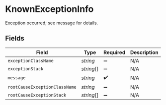 # KnownExceptionInfo

Exception occurred; see message for details.


## Fields

| Field                         | Type                          | Required                      | Description                   |
| ----------------------------- | ----------------------------- | ----------------------------- | ----------------------------- |
| `exceptionClassName`          | *string*                      | :heavy_minus_sign:            | N/A                           |
| `exceptionStack`              | *string*[]                    | :heavy_minus_sign:            | N/A                           |
| `message`                     | *string*                      | :heavy_check_mark:            | N/A                           |
| `rootCauseExceptionClassName` | *string*                      | :heavy_minus_sign:            | N/A                           |
| `rootCauseExceptionStack`     | *string*[]                    | :heavy_minus_sign:            | N/A                           |